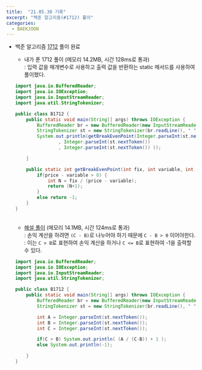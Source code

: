 ```yaml
---
title:  "21.05.30 기록"
excerpt: "백준 알고리즘(#1712) 풀이"
categories:
  - BAEKJOON
---
```



+ 백준 알고리즘 [1712](https://www.acmicpc.net/problem/1712) 풀이 완료

  + 내가 푼 1712 풀이 (메모리 14.2MB, 시간 128ms로 통과)<br />
    : 입력 값을 매개변수로 사용하고 출력 값을 반환하는 static 메서드를 사용하여 풀이했다.<br />

  ```java
  import java.io.BufferedReader;
  import java.io.IOException;
  import java.io.InputStreamReader;
  import java.util.StringTokenizer;

  public class B1712 {
      public static void main(String[] args) throws IOException {
          BufferedReader br = new BufferedReader(new InputStreamReader(System.in));
          StringTokenizer st = new StringTokenizer(br.readLine(), " ");
          System.out.println(getBreakEvenPoint(Integer.parseInt(st.nextToken())
                  , Integer.parseInt(st.nextToken())
                  , Integer.parseInt(st.nextToken()) ));

      }

      public static int getBreakEvenPoint(int fix, int variable, int price) {
          if(price - variable > 0) {
              int N = fix / (price - variable);
              return (N+1);
          }
          else return -1;
      }
  }
  ```

  <br />

  + [해설 풀이](https://st-lab.tistory.com/71) (메모리 14.1MB, 시간 124ms로 통과)<br />
    : 손익 계산을 하려면  `(C - B)`로 나누어야 하기 때문에 `C - B > 0` 이어야한다. <br />
    : 이는 `C > B`로 표현하여 손익 계산을 하거나 `C <= B`로 표현하여 -1을 출력할 수 있다.<br />

  ```java
  import java.io.BufferedReader;
  import java.io.IOException;
  import java.io.InputStreamReader;
  import java.util.StringTokenizer;

  public class B1712 {
      public static void main(String[] args) throws IOException {
          BufferedReader br = new BufferedReader(new InputStreamReader(System.in));
          StringTokenizer st = new StringTokenizer(br.readLine(), " ");

          int A = Integer.parseInt(st.nextToken());
          int B = Integer.parseInt(st.nextToken());
          int C = Integer.parseInt(st.nextToken());

          if(C > B) System.out.println( (A / (C-B)) + 1 );
          else System.out.println(-1);

      }
  }
  ```
